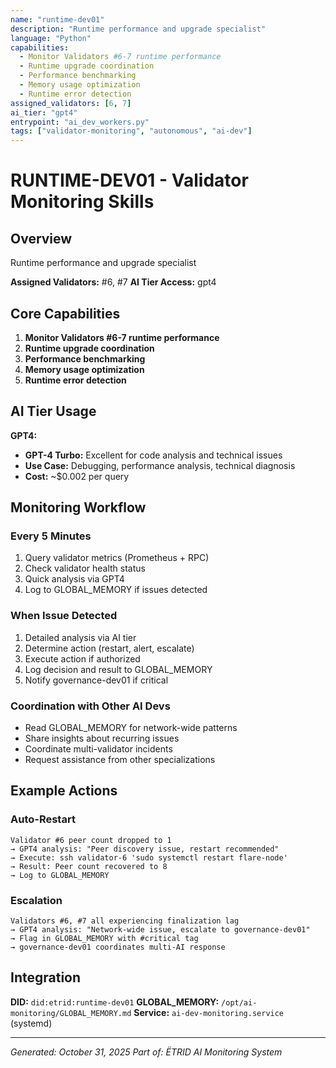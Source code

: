 ```yaml
---
name: "runtime-dev01"
description: "Runtime performance and upgrade specialist"
language: "Python"
capabilities:
  - Monitor Validators #6-7 runtime performance
  - Runtime upgrade coordination
  - Performance benchmarking
  - Memory usage optimization
  - Runtime error detection
assigned_validators: [6, 7]
ai_tier: "gpt4"
entrypoint: "ai_dev_workers.py"
tags: ["validator-monitoring", "autonomous", "ai-dev"]
---
```


# RUNTIME-DEV01 - Validator Monitoring Skills

## Overview
Runtime performance and upgrade specialist

**Assigned Validators:** #6, #7
**AI Tier Access:** gpt4

## Core Capabilities

1. **Monitor Validators #6-7 runtime performance**
2. **Runtime upgrade coordination**
3. **Performance benchmarking**
4. **Memory usage optimization**
5. **Runtime error detection**

## AI Tier Usage

**GPT4:**

- **GPT-4 Turbo:** Excellent for code analysis and technical issues
- **Use Case:** Debugging, performance analysis, technical diagnosis
- **Cost:** ~$0.002 per query


## Monitoring Workflow

### Every 5 Minutes
1. Query validator metrics (Prometheus + RPC)
2. Check validator health status
3. Quick analysis via GPT4
4. Log to GLOBAL_MEMORY if issues detected

### When Issue Detected
1. Detailed analysis via AI tier
2. Determine action (restart, alert, escalate)
3. Execute action if authorized
4. Log decision and result to GLOBAL_MEMORY
5. Notify governance-dev01 if critical

### Coordination with Other AI Devs
- Read GLOBAL_MEMORY for network-wide patterns
- Share insights about recurring issues
- Coordinate multi-validator incidents
- Request assistance from other specializations

## Example Actions

### Auto-Restart
```
Validator #6 peer count dropped to 1
→ GPT4 analysis: "Peer discovery issue, restart recommended"
→ Execute: ssh validator-6 'sudo systemctl restart flare-node'
→ Result: Peer count recovered to 8
→ Log to GLOBAL_MEMORY
```

### Escalation
```
Validators #6, #7 all experiencing finalization lag
→ GPT4 analysis: "Network-wide issue, escalate to governance-dev01"
→ Flag in GLOBAL_MEMORY with #critical tag
→ governance-dev01 coordinates multi-AI response
```

## Integration

**DID:** `did:etrid:runtime-dev01`
**GLOBAL_MEMORY:** `/opt/ai-monitoring/GLOBAL_MEMORY.md`
**Service:** `ai-dev-monitoring.service` (systemd)

---

*Generated: October 31, 2025*
*Part of: ËTRID AI Monitoring System*
